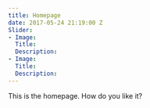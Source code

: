 ```yaml
---
title: Homepage
date: 2017-05-24 21:19:00 Z
Slider:
- Image: 
  Title: 
  Description: 
- Image: 
  Title: 
  Description: 
---
```


This is the homepage. How do you like it?